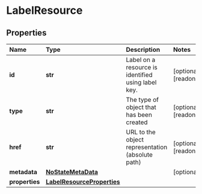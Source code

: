 # LabelResource

## Properties

| Name | Type | Description | Notes |
| :--- | :--- | :--- | :--- |
| **id** | **str** | Label on a resource is identified using label key. | \[optional\] \[readonly\] |
| **type** | **str** | The type of object that has been created | \[optional\] \[readonly\] |
| **href** | **str** | URL to the object representation \(absolute path\) | \[optional\] \[readonly\] |
| **metadata** | [**NoStateMetaData**](nostatemetadata.md) |  | \[optional\] |
| **properties** | [**LabelResourceProperties**](labelresourceproperties.md) |  |  |

